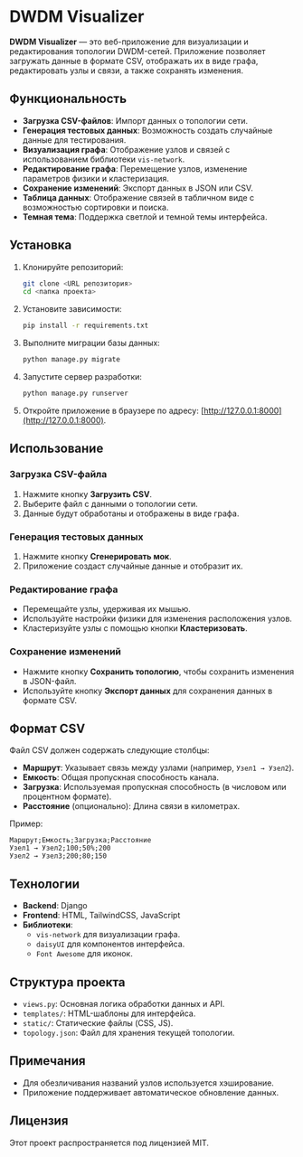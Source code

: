 # DWDM Visualizer

**DWDM Visualizer** — это веб-приложение для визуализации и редактирования топологии DWDM-сетей. Приложение позволяет загружать данные в формате CSV, отображать их в виде графа, редактировать узлы и связи, а также сохранять изменения.

## Функциональность

- **Загрузка CSV-файлов**: Импорт данных о топологии сети.
- **Генерация тестовых данных**: Возможность создать случайные данные для тестирования.
- **Визуализация графа**: Отображение узлов и связей с использованием библиотеки `vis-network`.
- **Редактирование графа**: Перемещение узлов, изменение параметров физики и кластеризация.
- **Сохранение изменений**: Экспорт данных в JSON или CSV.
- **Таблица данных**: Отображение связей в табличном виде с возможностью сортировки и поиска.
- **Темная тема**: Поддержка светлой и темной темы интерфейса.

## Установка

1. Клонируйте репозиторий:
   ```bash
   git clone <URL репозитория>
   cd <папка проекта>
   ```

2. Установите зависимости:
   ```bash
   pip install -r requirements.txt
   ```

3. Выполните миграции базы данных:
   ```bash
   python manage.py migrate
   ```

4. Запустите сервер разработки:
   ```bash
   python manage.py runserver
   ```

5. Откройте приложение в браузере по адресу: [http://127.0.0.1:8000](http://127.0.0.1:8000).

## Использование

### Загрузка CSV-файла
1. Нажмите кнопку **Загрузить CSV**.
2. Выберите файл с данными о топологии сети.
3. Данные будут обработаны и отображены в виде графа.

### Генерация тестовых данных
1. Нажмите кнопку **Сгенерировать мок**.
2. Приложение создаст случайные данные и отобразит их.

### Редактирование графа
- Перемещайте узлы, удерживая их мышью.
- Используйте настройки физики для изменения расположения узлов.
- Кластеризуйте узлы с помощью кнопки **Кластеризовать**.

### Сохранение изменений
- Нажмите кнопку **Сохранить топологию**, чтобы сохранить изменения в JSON-файл.
- Используйте кнопку **Экспорт данных** для сохранения данных в формате CSV.

## Формат CSV

Файл CSV должен содержать следующие столбцы:
- **Маршрут**: Указывает связь между узлами (например, `Узел1 → Узел2`).
- **Емкость**: Общая пропускная способность канала.
- **Загрузка**: Используемая пропускная способность (в числовом или процентном формате).
- **Расстояние** (опционально): Длина связи в километрах.

Пример:
```csv
Маршрут;Емкость;Загрузка;Расстояние
Узел1 → Узел2;100;50%;200
Узел2 → Узел3;200;80;150
```

## Технологии

- **Backend**: Django
- **Frontend**: HTML, TailwindCSS, JavaScript
- **Библиотеки**:
  - `vis-network` для визуализации графа.
  - `daisyUI` для компонентов интерфейса.
  - `Font Awesome` для иконок.

## Структура проекта

- `views.py`: Основная логика обработки данных и API.
- `templates/`: HTML-шаблоны для интерфейса.
- `static/`: Статические файлы (CSS, JS).
- `topology.json`: Файл для хранения текущей топологии.

## Примечания

- Для обезличивания названий узлов используется хэширование.
- Приложение поддерживает автоматическое обновление данных.

## Лицензия

Этот проект распространяется под лицензией MIT.